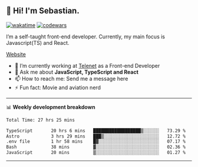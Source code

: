 ## 👋 Hi! I'm Sebastian.

[![wakatime](https://wakatime.com/badge/user/df0036c6-328a-4a39-be9b-e49417ed22a1.svg)](https://wakatime.com/@df0036c6-328a-4a39-be9b-e49417ed22a1)
[![codewars](https://www.codewars.com/users/sebavuye/badges/small)](https://www.codewars.com/users/sebavuye)

I’m a self-taught front-end developer. Currently, my main focus is Javascript(TS) and React.

[Website](https://sebastianvuye.be)

- 🔭 I’m currently working at [Telenet](https://telenet.be/) as a Front-end Developer
- 💬 Ask me about **JavaScript, TypeScript and React**
- 📫 How to reach me: Send me a message here
- ⚡ Fun fact: Movie and aviation nerd

-------

📊 **Weekly development breakdown**

<!--START_SECTION:waka-->

```txt
Total Time: 27 hrs 25 mins

TypeScript       20 hrs 6 mins   ██████████████████▒░░░░░░   73.29 %
Astro            3 hrs 29 mins   ███▒░░░░░░░░░░░░░░░░░░░░░   12.72 %
.env file        1 hr 58 mins    █▓░░░░░░░░░░░░░░░░░░░░░░░   07.17 %
Bash             38 mins         ▓░░░░░░░░░░░░░░░░░░░░░░░░   02.36 %
JavaScript       20 mins         ▒░░░░░░░░░░░░░░░░░░░░░░░░   01.27 %
```

<!--END_SECTION:waka-->
-------
